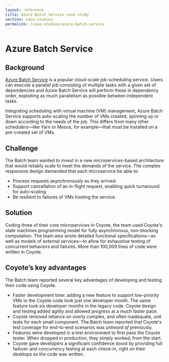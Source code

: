 ```yaml
---
layout: reference
title: Azure Batch Service case study
section: case-studies
permalink: /case-studies/azure-batch-service
---
```


# Azure Batch Service

## Background

[Azure Batch Service](https://azure.microsoft.com/en-us/services/batch/) is a popular cloud-scale
job-scheduling service. Users can execute a parallel job consisting of multiple tasks with a given set
of dependencies and Azure Batch Service will perform these in dependency order, exploiting as much
parallelism as possible between independent tasks. 

Integrating scheduling with virtual machine (VM) management, Azure Batch Service supports
auto-scaling the number of VMs created, spinning up or down according to the needs of the job.
This differs from many other schedulers—like Yarn or Mesos, for example—that must be installed
on a pre-created set of VMs.

## Challenge

The Batch team wanted to invest in a new microservices-based architecture that would reliably
scale to meet the demands of the service. The complex responsive design demanded that each
microservice be able to:

- Process requests asynchronously as they arrived. 
- Support cancellation of an in-flight request, enabling quick turnaround for auto-scaling. 
- Be resilient to failures of VMs hosting the service. 

## Solution

Coding three of their core microservices in Coyote, the team used Coyote's state machines
programming model for fully asynchronous, non-blocking computation. The team also wrote
detailed functional specifications—as well as models of external services—to allow for
exhaustive testing of concurrent behaviors and failures. More than 100,000 lines of code
were written in Coyote.

## Coyote’s key advantages

The Batch team reported several key advantages of developing and testing their code using Coyote.

- Faster development time: adding a new feature to support low-priority VMs to the Coyote code took
just one developer month. The same feature took six developer months in the legacy code. Coyote
design and testing added agility and allowed progress at a much faster pace.
- Coyote removed reliance on overly complex, and often inadequate, unit tests for each small
component. The Batch team reported that Coyote's test coverage for end-to-end scenarios was _unheard
of_ previously.
- Features were developed in a test environment to first pass the Coyote tester. When dropped in
production, they simply worked, from the start.
- Coyote gave developers a significant confidence boost by providing full failover and concurrency testing at each check-in, right on their desktops as the code was written.
